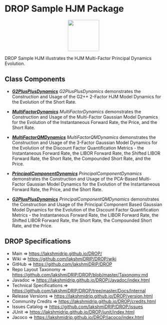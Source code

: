 # DROP Sample HJM Package

<p align="center"><img src="https://github.com/lakshmiDRIP/DROP/blob/master/DRIP_Logo.gif?raw=true" width="100"></p>

DROP Sample HJM illustrates the HJM Multi-Factor Principal Dynamics Evolution.


## Class Components

 * [***G2PlusPlusDynamics***](https://github.com/lakshmiDRIP/DROP/tree/master/src/main/java/org/drip/sample/hjm/G2PlusPlusDynamics.java)
 <i>G2PlusPlusDynamics</i> demonstrates the Construction and Usage of the G2++ 2-Factor HJM Model Dynamics
 for the Evolution of the Short Rate.

 * [***MultiFactorDynamics***](https://github.com/lakshmiDRIP/DROP/tree/master/src/main/java/org/drip/sample/hjm/MultiFactorDynamics.java)
 <i>MultiFactorDynamics</i> demonstrates the Construction and Usage of the Multi-Factor Gaussian Model
 Dynamics for the Evolution of the Instantaneous Forward Rate, the Price, and the Short Rate.

 * [***MultiFactorQMDynamics***](https://github.com/lakshmiDRIP/DROP/tree/master/src/main/java/org/drip/sample/hjm/MultiFactorQMDynamics.java)
 <i>MultiFactorQMDynamics</i> demonstrates the Construction and Usage of the 3-Factor Gaussian Model Dynamics
 for the Evolution of the Discount Factor Quantification Metrics - the Instantaneous Forward Rate, the LIBOR
 Forward Rate, the Shifted LIBOR Forward Rate, the Short Rate, the Compounded Short Rate, and the Price.

 * [***PrincipalComponentDynamics***](https://github.com/lakshmiDRIP/DROP/tree/master/src/main/java/org/drip/sample/hjm/PrincipalComponentDynamics.java)
 <i>PrincipalComponentDynamics</i> demonstrates the Construction and Usage of the PCA-Based Multi-Factor
 Gaussian Model Dynamics for the Evolution of the Instantaneous Forward Rate, the Price, and the Short Rate.

 * [***G2PlusPlusDynamics***](https://github.com/lakshmiDRIP/DROP/tree/master/src/main/java/org/drip/sample/hjm/G2PlusPlusDynamics.java)
 <i>PrincipalComponentQMDynamics</i> demonstrates the Construction and Usage of the Principal Component Based
 Gaussian Model Dynamics for the Evolution of the Discount Factor Quantification Metrics - the Instantaneous
 Forward Rate, the LIBOR Forward Rate, the Shifted LIBOR Forward Rate, the Short Rate, the Compounded Short
 Rate, and the Price.


## DROP Specifications

 * Main                     => https://lakshmidrip.github.io/DROP/
 * Wiki                     => https://github.com/lakshmiDRIP/DROP/wiki
 * GitHub                   => https://github.com/lakshmiDRIP/DROP
 * Repo Layout Taxonomy     => https://github.com/lakshmiDRIP/DROP/blob/master/Taxonomy.md
 * Javadoc                  => https://lakshmidrip.github.io/DROP/Javadoc/index.html
 * Technical Specifications => https://github.com/lakshmiDRIP/DROP/tree/master/Docs/Internal
 * Release Versions         => https://lakshmidrip.github.io/DROP/version.html
 * Community Credits        => https://lakshmidrip.github.io/DROP/credits.html
 * Issues Catalog           => https://github.com/lakshmiDRIP/DROP/issues
 * JUnit                    => https://lakshmidrip.github.io/DROP/junit/index.html
 * Jacoco                   => https://lakshmidrip.github.io/DROP/jacoco/index.html

